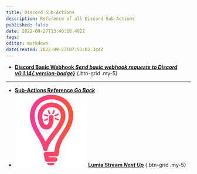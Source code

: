 ```yaml
---
title: Discord Sub-Actions
description: Reference of all Discord Sub-Actions
published: false
date: 2022-09-27T13:40:18.402Z
tags: 
editor: markdown
dateCreated: 2022-09-27T07:51:02.344Z
---
```


- [<i class="mdi mdi-format-text text--discord"></i>**Discord Basic Webhook *Send basic webhook requests to Discord *v0.1.14*{.version-badge}***](/en/Sub-Actions/Disdord/Discord-Basic-Webhook)
{.btn-grid .my-5}

---

- [<i class="mdi mdi-chevron-left"></i>**Sub-Actions Reference *Go Back***](/en/Sub-Actions)
- [<img src="/logos/lumia_stream.png"/>**Lumia Stream *Next Up***](/en/Sub-Actions/Lumia-Stream)
{.btn-grid .my-5}